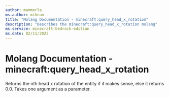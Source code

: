 ```yaml
---
author: mammerla
ms.author: mikeam
title: "Molang Documentation - minecraft:query_head_x_rotation"
description: "Describes the minecraft:query_head_x_rotation molang"
ms.service: minecraft-bedrock-edition
ms.date: 02/11/2025 
---
```


# Molang Documentation - minecraft:query_head_x_rotation

Returns the nth head x rotation of the entity if it makes sense, else it returns 0.0. Takes one argument as a parameter.
